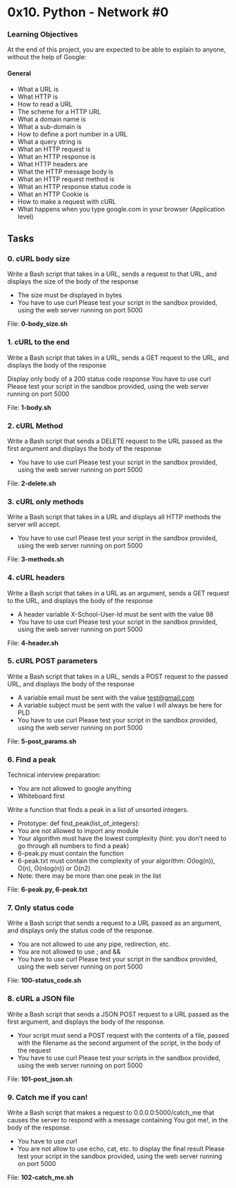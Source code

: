 # 0x10. Python - Network #0

### Learning Objectives
At the end of this project, you are expected to be able to explain to anyone, without the help of Google:

#### General
* What a URL is
* What HTTP is
* How to read a URL
* The scheme for a HTTP URL
* What a domain name is
* What a sub-domain is
* How to define a port number in a URL
* What a query string is
* What an HTTP request is
* What an HTTP response is
* What HTTP headers are
* What the HTTP message body is
* What an HTTP request method is
* What an HTTP response status code is
* What an HTTP Cookie is
* How to make a request with cURL
* What happens when you type google.com in your browser (Application level)


## Tasks

### 0. cURL body size

Write a Bash script that takes in a URL, sends a request to that URL, and displays the size of the body of the response

* The size must be displayed in bytes
* You have to use curl
Please test your script in the sandbox provided, using the web server running on port 5000

File: <b>0-body_size.sh</b>


### 1. cURL to the end

Write a Bash script that takes in a URL, sends a GET request to the URL, and displays the body of the response

Display only body of a 200 status code response
You have to use curl
Please test your script in the sandbox provided, using the web server running on port 5000

File: <b>1-body.sh</b>


### 2. cURL Method

Write a Bash script that sends a DELETE request to the URL passed as the first argument and displays the body of the response

* You have to use curl
Please test your script in the sandbox provided, using the web server running on port 5000

File: <b>2-delete.sh</b>


### 3. cURL only methods

Write a Bash script that takes in a URL and displays all HTTP methods the server will accept.

* You have to use curl
Please test your script in the sandbox provided, using the web server running on port 5000

File: <b>3-methods.sh</b>


### 4. cURL headers

Write a Bash script that takes in a URL as an argument, sends a GET request to the URL, and displays the body of the response

* A header variable X-School-User-Id must be sent with the value 98
* You have to use curl
Please test your script in the sandbox provided, using the web server running on port 5000

File: <b>4-header.sh</b>


### 5. cURL POST parameters

Write a Bash script that takes in a URL, sends a POST request to the passed URL, and displays the body of the response

* A variable email must be sent with the value test@gmail.com
* A variable subject must be sent with the value I will always be here for PLD
* You have to use curl
Please test your script in the sandbox provided, using the web server running on port 5000

File: <b>5-post_params.sh</b>


### 6. Find a peak

Technical interview preparation:

* You are not allowed to google anything
* Whiteboard first

Write a function that finds a peak in a list of unsorted integers.

* Prototype: def find_peak(list_of_integers):
* You are not allowed to import any module
* Your algorithm must have the lowest complexity (hint: you don’t need to go through all numbers to find a peak)
* 6-peak.py must contain the function
* 6-peak.txt must contain the complexity of your algorithm: O(log(n)), O(n), O(nlog(n)) or O(n2)
* Note: there may be more than one peak in the list

File: <b>6-peak.py, 6-peak.txt</b>


### 7. Only status code

Write a Bash script that sends a request to a URL passed as an argument, and displays only the status code of the response.

* You are not allowed to use any pipe, redirection, etc.
* You are not allowed to use ; and &&
* You have to use curl
Please test your script in the sandbox provided, using the web server running on port 5000

File: <b>100-status_code.sh</b>


### 8. cURL a JSON file

Write a Bash script that sends a JSON POST request to a URL passed as the first argument, and displays the body of the response.

* Your script must send a POST request with the contents of a file, passed with the filename as the second argument of the script, in the body of the request
* You have to use curl
Please test your scripts in the sandbox provided, using the web server running on port 5000

File: <b>101-post_json.sh</b>


### 9. Catch me if you can!

Write a Bash script that makes a request to 0.0.0.0:5000/catch_me that causes the server to respond with a message containing You got me!, in the body of the response.

* You have to use curl
* You are not allow to use echo, cat, etc. to display the final result
Please test your script in the sandbox provided, using the web server running on port 5000

File: <b>102-catch_me.sh</b>
